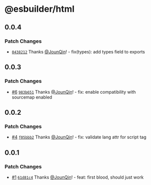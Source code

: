 # @esbuilder/html

## 0.0.4

### Patch Changes

- [`0438212`](https://github.com/rx-ts/esbuilder/commit/04382129496eaa3906e3435513ec4c4b35fc0134) Thanks [@JounQin](https://github.com/JounQin)! - fix(types): add types field to exports

## 0.0.3

### Patch Changes

- [#6](https://github.com/rx-ts/esbuilder/pull/6) [`983b651`](https://github.com/rx-ts/esbuilder/commit/983b651c9507bf935c4ca320183a6db03c0e6e5f) Thanks [@JounQin](https://github.com/JounQin)! - fix: enable compatibility with sourcemap enabled

## 0.0.2

### Patch Changes

- [#4](https://github.com/rx-ts/esbuilder/pull/4) [`f05bbb2`](https://github.com/rx-ts/esbuilder/commit/f05bbb2d77ad6fcdd13394ea6022bb9fa79d7c49) Thanks [@JounQin](https://github.com/JounQin)! - fix: validate lang attr for script tag

## 0.0.1

### Patch Changes

- [#1](https://github.com/rx-ts/esbuilder/pull/1) [`61d81c4`](https://github.com/rx-ts/esbuilder/commit/61d81c4b7aab18ca384817db668b671a05968fd9) Thanks [@JounQin](https://github.com/JounQin)! - feat: first blood, should just work
